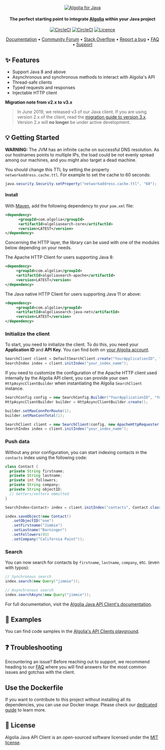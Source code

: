 <p align="center">
  <a href="https://www.algolia.com">
    <img alt="Algolia for Java" src="https://user-images.githubusercontent.com/22633119/59595532-4c6bd280-90f6-11e9-9d83-9afda3c85e96.png" >
  </a>

  <h4 align="center">The perfect starting point to integrate <a href="https://algolia.com" target="_blank">Algolia</a> within your Java project</h4>

  <p align="center">
    <a href="https://search.maven.org/artifact/com.algolia/algoliasearch/"><img src="https://img.shields.io/maven-central/v/com.algolia/algoliasearch.svg" alt="CircleCI"></img></a>
        <a href="https://circleci.com/gh/algolia/algoliasearch-client-java-2"><img src="https://circleci.com/gh/algolia/algoliasearch-client-java-2.svg?style=shield" alt="CircleCI"></img></a>
    <a href="https://opensource.org/licenses/MIT"><img src="https://img.shields.io/badge/License-MIT-yellow.svg" alt="Licence"></img></a>
  </p>
</p>

<p align="center">
  <a href="https://www.algolia.com/doc/api-client/getting-started/install/java/" target="_blank">Documentation</a>  •
  <a href="https://discourse.algolia.com" target="_blank">Community Forum</a>  •
  <a href="http://stackoverflow.com/questions/tagged/algolia" target="_blank">Stack Overflow</a>  •
  <a href="https://github.com/algolia/algoliasearch-client-java-2/issues" target="_blank">Report a bug</a>  •
  <a href="https://www.algolia.com/doc/api-client/troubleshooting/faq/java/" target="_blank">FAQ</a>  •
  <a href="https://www.algolia.com/support" target="_blank">Support</a>
</p>

## ✨ Features

* Support Java 8 and above
* Asynchronous and synchronous methods to interact with Algolia's API
* Thread-safe clients
* Typed requests and responses
* Injectable HTTP client

 **Migration note from v2.x to v3.x**
>
> In June 2019, we released v3 of our Java client. If you are using version 2.x of the client, read the [migration guide to version 3.x](https://www.algolia.com/doc/api-client/getting-started/upgrade-guides/java/).
Version 2.x will **no longer** be under active development.

## 💡 Getting Started

**WARNING:**
The JVM has an infinite cache on successful DNS resolution. As our hostnames points to multiple IPs, the load could be not evenly spread among our machines, and you might also target a dead machine.

You should change this TTL by setting the property `networkaddress.cache.ttl`. For example to set the cache to 60 seconds:
```java
java.security.Security.setProperty("networkaddress.cache.ttl", "60");
```

#### Install

With [Maven](https://maven.apache.org/), add the following dependency to your `pom.xml` file:

  ```xml
  <dependency>
        <groupId>com.algolia</groupId>
        <artifactId>algoliasearch-core</artifactId>
        <version>LATEST</version>
  </dependency>
  ```

Concerning the HTTP layer, the library can be used with one of the modules below depending on your needs.

The Apache HTTP Client for users supporting Java 8:

   ```xml
  <dependency>
        <groupId>com.algolia</groupId>
        <artifactId>algoliasearch-apache</artifactId>
        <version>LATEST</version>
  </dependency>
  ```

The Java native HTTP Client for users supporting Java 11 or above:

   ```xml
  <dependency>
        <groupId>com.algolia</groupId>
        <artifactId>algoliasearch-java-net</artifactId>
        <version>LATEST</version>
  </dependency>
  ```

### Initialize the client

To start, you need to initialize the client. To do this, you need your **Application ID** and **API Key**.
You can find both on [your Algolia account](https://www.algolia.com/api-keys).

```java
SearchClient client = DefaultSearchClient.create("YourApplicationID", "YourAdminAPIKey");
SearchIndex index = client.initIndex("your_index_name");
```

If you need to customize the configuration of the Apache HTTP client used
internally by the Algolia API client, you can provide your own
`HttpAsyncClientBuilder` when instantiating the Algolia `SearchClient` instance.

```java
SearchConfig config = new SearchConfig.Builder("YourApplicationID", "YourAdminAPIKey").build();
HttpAsyncClientBuilder builder = HttpAsyncClientBuilder.create();

builder.setMaxConnPerRoute(1);
builder.setMaxConnTotal(1);

SearchClient client = new SearchClient(config, new ApacheHttpRequester(config, builder));
SearchIndex index = client.initIndex("your_index_name");
```

### Push data

Without any prior configuration, you can start indexing contacts in the `contacts` index using the following code:

```java
class Contact {
  private String firstname;
  private String lastname;
  private int followers;
  private String company;
  private String objectID;
  // Getters/setters ommitted
}

SearchIndex<Contact> index = client.initIndex("contacts", Contact.class);

index.saveObject(new Contact()
   .setObjectID("one")
   .setFirstname("Jimmie")
   .setLastname("Barninger")
   .setFollowers(93)
   .setCompany("California Paint"));
```

### Search

You can now search for contacts by `firstname`, `lastname`, `company`, etc. (even with typos):

  ```java
  // Synchronous search
  index.search(new Query("jimmie"));
  
  // Asynchronous search
  index.searchAsync(new Query("jimmie"));
  ```

For full documentation, visit the [Algolia Java API Client's documentation](https://www.algolia.com/doc/api-client/getting-started/install/java/).

## 📝 Examples

You can find code samples in the [Algolia's API Clients playground](https://github.com/algolia/api-clients-playground/tree/master/java/src/main/java).

## ❓ Troubleshooting

Encountering an issue? Before reaching out to support, we recommend heading to our [FAQ](https://www.algolia.com/doc/api-client/troubleshooting/faq/java/) where you will find answers for the most common issues and gotchas with the client.

## Use the Dockerfile

If you want to contribute to this project without installing all its dependencies, you can use our Docker image. Please check our [dedicated guide](DOCKER_README.MD) to learn more.

## 📄 License
Algolia Java API Client is an open-sourced software licensed under the [MIT license](LICENSE.md).
